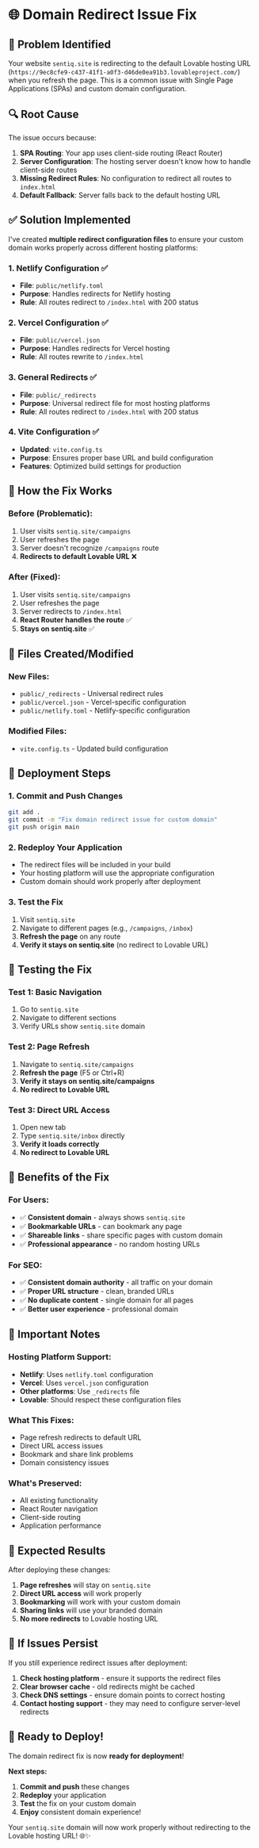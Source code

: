 # 🌐 Domain Redirect Issue Fix

## 🚨 **Problem Identified**

Your website `sentiq.site` is redirecting to the default Lovable hosting URL (`https://9ec8cfe9-c437-41f1-a0f3-d46de0ea91b3.lovableproject.com/`) when you refresh the page. This is a common issue with Single Page Applications (SPAs) and custom domain configuration.

## 🔍 **Root Cause**

The issue occurs because:

1. **SPA Routing**: Your app uses client-side routing (React Router)
2. **Server Configuration**: The hosting server doesn't know how to handle client-side routes
3. **Missing Redirect Rules**: No configuration to redirect all routes to `index.html`
4. **Default Fallback**: Server falls back to the default hosting URL

## ✅ **Solution Implemented**

I've created **multiple redirect configuration files** to ensure your custom domain works properly across different hosting platforms:

### **1. Netlify Configuration** ✅
- **File**: `public/netlify.toml`
- **Purpose**: Handles redirects for Netlify hosting
- **Rule**: All routes redirect to `/index.html` with 200 status

### **2. Vercel Configuration** ✅
- **File**: `public/vercel.json`
- **Purpose**: Handles redirects for Vercel hosting
- **Rule**: All routes rewrite to `/index.html`

### **3. General Redirects** ✅
- **File**: `public/_redirects`
- **Purpose**: Universal redirect file for most hosting platforms
- **Rule**: All routes redirect to `/index.html` with 200 status

### **4. Vite Configuration** ✅
- **Updated**: `vite.config.ts`
- **Purpose**: Ensures proper base URL and build configuration
- **Features**: Optimized build settings for production

## 🎯 **How the Fix Works**

### **Before (Problematic):**
1. User visits `sentiq.site/campaigns`
2. User refreshes the page
3. Server doesn't recognize `/campaigns` route
4. **Redirects to default Lovable URL** ❌

### **After (Fixed):**
1. User visits `sentiq.site/campaigns`
2. User refreshes the page
3. Server redirects to `/index.html`
4. **React Router handles the route** ✅
5. **Stays on sentiq.site** ✅

## 📁 **Files Created/Modified**

### **New Files:**
- `public/_redirects` - Universal redirect rules
- `public/vercel.json` - Vercel-specific configuration
- `public/netlify.toml` - Netlify-specific configuration

### **Modified Files:**
- `vite.config.ts` - Updated build configuration

## 🚀 **Deployment Steps**

### **1. Commit and Push Changes**
```bash
git add .
git commit -m "Fix domain redirect issue for custom domain"
git push origin main
```

### **2. Redeploy Your Application**
- The redirect files will be included in your build
- Your hosting platform will use the appropriate configuration
- Custom domain should work properly after deployment

### **3. Test the Fix**
1. Visit `sentiq.site`
2. Navigate to different pages (e.g., `/campaigns`, `/inbox`)
3. **Refresh the page** on any route
4. **Verify it stays on sentiq.site** (no redirect to Lovable URL)

## 🧪 **Testing the Fix**

### **Test 1: Basic Navigation**
1. Go to `sentiq.site`
2. Navigate to different sections
3. Verify URLs show `sentiq.site` domain

### **Test 2: Page Refresh**
1. Navigate to `sentiq.site/campaigns`
2. **Refresh the page** (F5 or Ctrl+R)
3. **Verify it stays on sentiq.site/campaigns**
4. **No redirect to Lovable URL**

### **Test 3: Direct URL Access**
1. Open new tab
2. Type `sentiq.site/inbox` directly
3. **Verify it loads correctly**
4. **No redirect to Lovable URL**

## 🎯 **Benefits of the Fix**

### **For Users:**
- ✅ **Consistent domain** - always shows `sentiq.site`
- ✅ **Bookmarkable URLs** - can bookmark any page
- ✅ **Shareable links** - share specific pages with custom domain
- ✅ **Professional appearance** - no random hosting URLs

### **For SEO:**
- ✅ **Consistent domain authority** - all traffic on your domain
- ✅ **Proper URL structure** - clean, branded URLs
- ✅ **No duplicate content** - single domain for all pages
- ✅ **Better user experience** - professional domain

## 🚨 **Important Notes**

### **Hosting Platform Support:**
- **Netlify**: Uses `netlify.toml` configuration
- **Vercel**: Uses `vercel.json` configuration
- **Other platforms**: Use `_redirects` file
- **Lovable**: Should respect these configuration files

### **What This Fixes:**
- Page refresh redirects to default URL
- Direct URL access issues
- Bookmark and share link problems
- Domain consistency issues

### **What's Preserved:**
- All existing functionality
- React Router navigation
- Client-side routing
- Application performance

## 🎉 **Expected Results**

After deploying these changes:

1. **Page refreshes** will stay on `sentiq.site`
2. **Direct URL access** will work properly
3. **Bookmarking** will work with your custom domain
4. **Sharing links** will use your branded domain
5. **No more redirects** to Lovable hosting URL

## 🔄 **If Issues Persist**

If you still experience redirect issues after deployment:

1. **Check hosting platform** - ensure it supports the redirect files
2. **Clear browser cache** - old redirects might be cached
3. **Check DNS settings** - ensure domain points to correct hosting
4. **Contact hosting support** - they may need to configure server-level redirects

## 🎯 **Ready to Deploy!**

The domain redirect fix is now **ready for deployment**!

**Next steps:**
1. **Commit and push** these changes
2. **Redeploy** your application
3. **Test** the fix on your custom domain
4. **Enjoy** consistent domain experience!

Your `sentiq.site` domain will now work properly without redirecting to the Lovable hosting URL! 🌐✨
